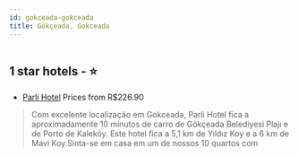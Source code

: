 ```yaml
---
id: gokceada-gokceada
title: Gökçeada, Gokceada
---
```


<center><img src="https://i.travelapi.com/hotels/55000000/54210000/54203900/54203874/47508862_z.jpg" alt="" /></center>


##  1 star hotels - ⭐️

-    [Parli Hotel](https://www.hurb.com/br/aud/https://www.hurb.com/br/hotels/gokceada/parli-hotel-HT-T9DU?cmp=18055) Prices from R$226.90
   > Com excelente localização em Gokceada, Parli Hotel fica a aproximadamente 10 minutos de carro de Gökçeada Belediyesi Plajı e de Porto de Kaleköy.  Este hotel fica a 5,1 km de Yıldız Koy e a 6 km de Mavi Koy.Sinta-se em casa em um de nossos 10 quartos com 
